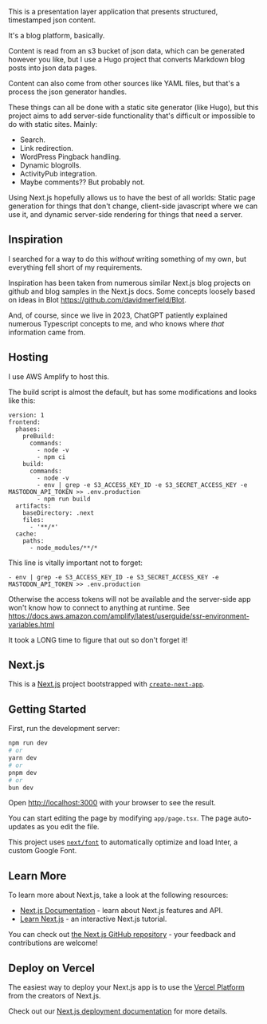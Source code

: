 This is a presentation layer application that presents structured, timestamped json content.

It's a blog platform, basically.

Content is read from an s3 bucket of json data, which can be generated however you like, but I use a Hugo project that converts Markdown blog posts into json data pages.

Content can also come from other sources like YAML files, but that's a process the json generator handles.

These things can all be done with a static site generator (like Hugo), but this project aims to add server-side functionality that's difficult or impossible to do with static sites. Mainly:

- Search.
- Link redirection.
- WordPress Pingback handling.
- Dynamic blogrolls.
- ActivityPub integration.
- Maybe comments?? But probably not.

Using Next.js hopefully allows us to have the best of all worlds: Static page generation for things that don't change, client-side javascript where we can use it, and dynamic server-side rendering for things that need a server.

## Inspiration

I searched for a way to do this _without_ writing something of my own, but everything fell short of my requirements.

Inspiration has been taken from numerous similar Next.js blog projects on github and blog samples in the Next.js docs. Some concepts loosely based on ideas in Blot https://github.com/davidmerfield/Blot.

And, of course, since we live in 2023, ChatGPT patiently explained numerous Typescript concepts to me, and who knows where _that_ information came from.

## Hosting

I use AWS Amplify to host this.

The build script is almost the default, but has some modifications and looks like this:

```
version: 1
frontend:
  phases:
    preBuild:
      commands:
        - node -v
        - npm ci
    build:
      commands:
        - node -v
        - env | grep -e S3_ACCESS_KEY_ID -e S3_SECRET_ACCESS_KEY -e MASTODON_API_TOKEN >> .env.production
        - npm run build
  artifacts:
    baseDirectory: .next
    files:
      - '**/*'
  cache:
    paths:
      - node_modules/**/*
```

This line is vitally important not to forget:

```
- env | grep -e S3_ACCESS_KEY_ID -e S3_SECRET_ACCESS_KEY -e MASTODON_API_TOKEN >> .env.production
```

Otherwise the access tokens will not be available and the server-side app won't know how to connect to anything at runtime. See https://docs.aws.amazon.com/amplify/latest/userguide/ssr-environment-variables.html

It took a LONG time to figure that out so don't forget it!

## Next.js

This is a [Next.js](https://nextjs.org/) project bootstrapped with [`create-next-app`](https://github.com/vercel/next.js/tree/canary/packages/create-next-app).

## Getting Started

First, run the development server:

```bash
npm run dev
# or
yarn dev
# or
pnpm dev
# or
bun dev
```

Open [http://localhost:3000](http://localhost:3000) with your browser to see the result.

You can start editing the page by modifying `app/page.tsx`. The page auto-updates as you edit the file.

This project uses [`next/font`](https://nextjs.org/docs/basic-features/font-optimization) to automatically optimize and load Inter, a custom Google Font.

## Learn More

To learn more about Next.js, take a look at the following resources:

- [Next.js Documentation](https://nextjs.org/docs) - learn about Next.js features and API.
- [Learn Next.js](https://nextjs.org/learn) - an interactive Next.js tutorial.

You can check out [the Next.js GitHub repository](https://github.com/vercel/next.js/) - your feedback and contributions are welcome!

## Deploy on Vercel

The easiest way to deploy your Next.js app is to use the [Vercel Platform](https://vercel.com/new?utm_medium=default-template&filter=next.js&utm_source=create-next-app&utm_campaign=create-next-app-readme) from the creators of Next.js.

Check out our [Next.js deployment documentation](https://nextjs.org/docs/deployment) for more details.
